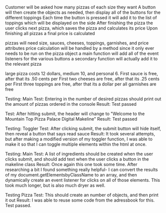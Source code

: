 Customer will be asked how many pizzas of each size they want
A button will then create the objects as needed, then display all of the buttons for the different toppings
Each time the button is pressed it will add it to the list of toppings which will be displayed on the side
After finishing the pizza the user clicks next pizza, which saves the pizza and calculates its price
Upon finishing all pizzas a final price is calculated

pizzas will need size, sauces, cheeses, toppings, garnishes, and price attributes
price calculation will be handled by a method since it only ever needs to be run on the pizza object
a main function will add all of the event listeners for the various buttons
a secondary function will actually add it to the relevant pizza

large pizza costs 12 dollars, medium 10, and personal 6. 
First sauce is free, after that its .50 cents per
First two cheeses are free, after that its .25 cents per
First three toppings are free, after that its a dollar per
all garnishes are free 

Testing: Main
Test: Entering in the number of desired pizzas should print out the amount of pizzas ordered in the console
Result: Test passed

Test: After hitting submit, the header will change to "Welcome to the Mountain Top Pizza Palace Digital Makeline"
Result: Test passed

Testing: Toggler
Test: After clicking submit, the submit button will hide itself, then reveal a button that says read sauce
Result: It took several attempts, but after making a modified version of my toggler function, I was able to make it so that I can toggle multiple elements within the html at once.

Testing: Main
Test: A list of ingredients should be created when the user clicks submit, and should add text when the user clicks a button in the makeline class
Result: Once again this one took some time. After researching a bit I found something really helpful- I can convert the results of my document.getElementsbyClassName to an array, and then dynamically create an event listener for clicks on all of those elements. This took much longer, but is also much dryer as well.

Testing Pizza
Test: This should create an number of objects, and then print it out
Result: I was able to reuse some code from the adressbook for this. Test passed. 